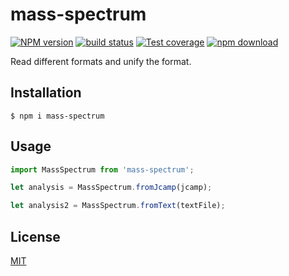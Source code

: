 # mass-spectrum

[![NPM version][npm-image]][npm-url]
[![build status][ci-image]][ci-url]
[![Test coverage][codecov-image]][codecov-url]
[![npm download][download-image]][download-url]

Read different formats and unify the format.

## Installation

`$ npm i mass-spectrum`

## Usage

```js
import MassSpectrum from 'mass-spectrum';

let analysis = MassSpectrum.fromJcamp(jcamp);

let analysis2 = MassSpectrum.fromText(textFile);
```

## License

[MIT](./LICENSE)

[npm-image]: https://img.shields.io/npm/v/mass-spectrum.svg
[npm-url]: https://www.npmjs.com/package/mass-spectrum
[ci-image]: https://github.com/cheminfo/mass-spectrum/workflows/Node.js%20CI/badge.svg?branch=master
[ci-url]: https://github.com/cheminfo/mass-spectrum/actions?query=workflow%3A%22Node.js+CI%22
[codecov-image]: https://img.shields.io/codecov/c/github/cheminfo/mass-spectrum.svg
[codecov-url]: https://codecov.io/gh/cheminfo/mass-spectrum
[download-image]: https://img.shields.io/npm/dm/mass-spectrum.svg
[download-url]: https://www.npmjs.com/package/mass-spectrum
